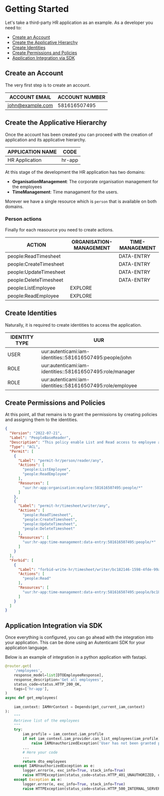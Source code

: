 # Getting Started

Let's take a third-party HR application as an example. As a developer you need to:

- [Create an Account](#create-an-account)
- [Create the Applicative Hierarchy](#create-the-applicative-hierarchy)
- [Create Identities](#create-identities)
- [Create Permissions and Policies](#create-permissions-and-policies)
- [Application Integration via SDK](#application-integration-via-sdk)

## Create an Account

The very first step is to create an account.

| ACCOUNT EMAIL    | ACCOUNT NUMBER |
|------------------|----------------|
| john@example.com | 581616507495   |

## Create the Applicative Hierarchy

Once the account has been created you can proceed with the creation of application and its applicative hierarchy.

| APPLICATION NAME | CODE   |
|------------------|--------|
| HR Application   | hr-app |

At this stage of the development the HR application has two domains:

- **OrganisationManagement**: The corporate organisation management for the employees
- **TimeManagement**: Time managament for the users.

Morever we have a single resource which is `person` that is available on both domains.

### Person actions

Finally for each reasource you need to create actions.

| ACTION                                 | ORGANISATION-MANAGEMENT | TIME-MANAGEMENT         |
|----------------------------------------|-------------------------|-------------------------|
| people:ReadTimesheet   |                         | DATA-ENTRY              |
| people:CreateTimesheet |                         | DATA-ENTRY              |
| people:UpdateTimesheet |                         | DATA-ENTRY              |
| people:DeleteTimesheet |                         | DATA-ENTRY              |
| people:ListEmployee       | EXPLORE                 |                         |
| people:ReadEmployee       | EXPLORE                 |                         |

## Create Identities

Naturally, it is required to create identities to access the application.

| IDENTITY TYPE | UUR                                                         |
|---------------|-------------------------------------------------------------|
| USER          | uur:autenticami:iam-identities::581616507495:people/john    |
| ROLE          | uur:autenticami:iam-identities::581616507495:role/manager   |
| ROLE          | uur:autenticami:iam-identities::581616507495:role/employee  |

## Create Permissions and Policies

At this point, all that remains is to grant the permissions by creating policies and assigning them to the identities.

```json linenums="1"
{
  "Version": "2022-07-21",
  "Label": "PeopleBaseReader",
  "Description": "This policy enable List and Read access to employee and timesheet of the domain people.",
  "Type": "ACL",
  "Permit": [
    {
      "Label": "permit-hr/person/reader/any",
      "Actions": [
        "people:ListEmployee",
        "people:ReadEmployee"
      ],
      "Resources": [
        "uur:hr-app:organisation:explore:581616507495:people/*"
      ]
    },
    {
      "Label": "permit-hr/timesheet/writer/any",
      "Actions": [
        "people:ReadTimesheet",
        "people:CreateTimesheet",
        "people:UpdateTimesheet",
        "people:DeleteTimesheet"
      ],
      "Resources": [
        "uur:hr-app:time-management:data-entry:581616507495:people/*"
      ]
    }
  ],
  "Forbid": [
    {
      "Label": "forbid-write-hr/timesheet/writer/bc182146-1598-4fde-99aa-b2d4d08bc1e2",
      "Actions": [
        "people:Read"
      ],
      "Resources": [
        "uur:hr-app:time-management:data-entry:581616507495:people/bc182146-1598-4fde-99aa-b2d4d08bc1e2"
      ]
    }
  ]
}
```

## Application Integration via SDK

Once everything is configured, you can go ahead with the integration into your application.
This can be done using an Autenticami SDK for your application language.

Below is an example of integration in a python application with fastapi.

``` py linenums="1" hl_lines="17 18"
@router.get(
    '/employees',
    response_model=list[DTOEmployeeResponse],
    response_description='Get all employees',
    status_code=status.HTTP_200_OK,
    tags=['hr-app'],
)
async def get_employees(
   
    iam_context: IAMHrContext = Depends(get_current_iam_context)
):
    """
    Retrieve list of the employees
    """
    try:
        iam_profile = iam_context.iam_profile
        if not iam_context.iam_provider.can_list_employees(iam_profile):
            raise IAMUnauthorizedException('User has not been granted permissions to list employees')
        ...
        # Here your code
        ...
        return dto_employees
    except IAMUnauthorizedException as e:
        logger.error(e, exc_info=True, stack_info=True)
        raise HTTPException(status_code=status.HTTP_401_UNAUTHORIZED, detail=e.args[0])
    except Exception as e:
        logger.error(e, exc_info=True, stack_info=True)
        raise HTTPException(status_code=status.HTTP_500_INTERNAL_SERVER_ERROR, detail='Internal Server Error')
```
